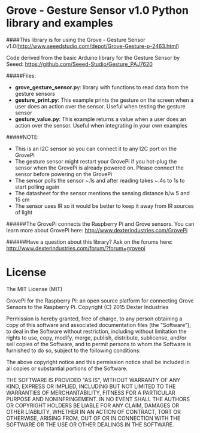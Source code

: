 Grove - Gesture Sensor v1.0 Python library and examples
=======================================================
####This library is for using the Grove - Gesture Sensor v1.0(http://www.seeedstudio.com/depot/Grove-Gesture-p-2463.html)

Code derived from the basic Arduino library for the Gesture Sensor by Seeed: https://github.com/Seeed-Studio/Gesture_PAJ7620

#####Files:
* **grove_gesture_sensor.p**y: library with functions to read data from the gesture sensors
* **gesture_print.py**: This example prints the gesture on the screen when a user does an action over the sensor. Useful when testing the gesture sensor
* **gesture_value.py**: This example returns a value when a user does an action over the sensor. Useful when integrating in your own examples

#####NOTE:
* This is an I2C sensor so you can connect it to any I2C port on the GrovePi
* The gesture sensor might restart your GrovePi if you hot-plug the sensor when the GrovePi is already powered on. Please connect the sensor before powering on the GrovePi
* The sensor polls the sensor ~.1s and after reading takes ~.4s to 1s to start polling again
* The datasheet for the sensor mentions the sensing distance b/w 5 and 15 cm 
* The sensor uses IR so it would be better to keep it away from IR sources of light

######The GrovePi connects the Raspberry Pi and Grove sensors.  You can learn more about GrovePi here:  http://www.dexterindustries.com/GrovePi

######Have a question about this library?  Ask on the forums here:  http://www.dexterindustries.com/forum/?forum=grovepi

# License

The MIT License (MIT)

GrovePi for the Raspberry Pi: an open source platform for connecting Grove Sensors to the Raspberry Pi.
Copyright (C) 2015  Dexter Industries

Permission is hereby granted, free of charge, to any person obtaining a copy
of this software and associated documentation files (the "Software"), to deal
in the Software without restriction, including without limitation the rights
to use, copy, modify, merge, publish, distribute, sublicense, and/or sell
copies of the Software, and to permit persons to whom the Software is
furnished to do so, subject to the following conditions:

The above copyright notice and this permission notice shall be included in
all copies or substantial portions of the Software.

THE SOFTWARE IS PROVIDED "AS IS", WITHOUT WARRANTY OF ANY KIND, EXPRESS OR
IMPLIED, INCLUDING BUT NOT LIMITED TO THE WARRANTIES OF MERCHANTABILITY,
FITNESS FOR A PARTICULAR PURPOSE AND NONINFRINGEMENT. IN NO EVENT SHALL THE
AUTHORS OR COPYRIGHT HOLDERS BE LIABLE FOR ANY CLAIM, DAMAGES OR OTHER
LIABILITY, WHETHER IN AN ACTION OF CONTRACT, TORT OR OTHERWISE, ARISING FROM,
OUT OF OR IN CONNECTION WITH THE SOFTWARE OR THE USE OR OTHER DEALINGS IN
THE SOFTWARE.
